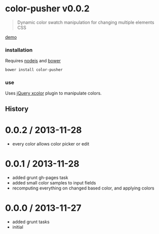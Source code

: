 # color-pusher v0.0.2

> Dynamic color swatch manipulation for changing multiple elements CSS

[demo](http://glebbahmutov.com/color-pusher/)

### installation

Requires [nodejs](http://nodejs.org/) and [bower](http://bower.io/)

```sh
bower install color-pusher
```



### use




Uses [jQuery xcolor](http://www.xarg.org/project/jquery-color-plugin-xcolor/) plugin
to manipulate colors.

## History


0.0.2 / 2013-11-28
==================

  * every color allows color picker or edit

0.0.1 / 2013-11-28
==================

  * added grunt gh-pages task
  * added small color samples to input fields
  * recomputing everything on changed based color, and applying colors

0.0.0 / 2013-11-27
==================

  * added grunt tasks
  * initial


